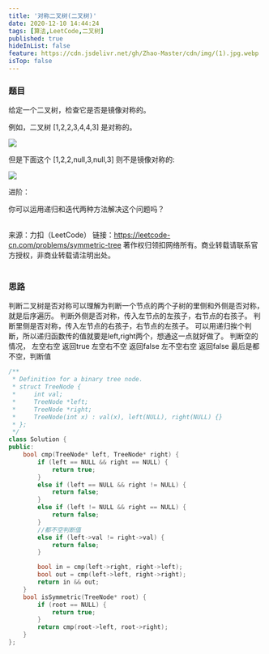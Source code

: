 ```yaml
---
title: '对称二叉树(二叉树)'
date: 2020-12-10 14:44:24
tags: [算法,LeetCode,二叉树]
published: true
hideInList: false
feature: https://cdn.jsdelivr.net/gh/Zhao-Master/cdn/img/(1).jpg.webp
isTop: false
---
```

### 题目
给定一个二叉树，检查它是否是镜像对称的。
<!-- more -->


例如，二叉树 [1,2,2,3,4,4,3] 是对称的。

![](https://cdn.jsdelivr.net/gh/ZSakuraTears/cdn/img/chrome_35r5gAjUVn.png)


但是下面这个 [1,2,2,null,3,null,3] 则不是镜像对称的:

![](https://cdn.jsdelivr.net/gh/ZSakuraTears/cdn/img/chrome_BIOlXHyv1p.png)


进阶：

你可以运用递归和迭代两种方法解决这个问题吗？<br><br>

来源：力扣（LeetCode）
链接：https://leetcode-cn.com/problems/symmetric-tree
著作权归领扣网络所有。商业转载请联系官方授权，非商业转载请注明出处。<br><br>

### 思路
判断二叉树是否对称可以理解为判断一个节点的两个子树的里侧和外侧是否对称，就是后序遍历。
判断外侧是否对称，传入左节点的左孩子，右节点的右孩子。
判断里侧是否对称，传入左节点的右孩子，右节点的左孩子。
可以用递归挨个判断，所以递归函数传的值就要是left,right两个，想通这一点就好做了。
判断空的情况，
左空右空       返回true
左空右不空    返回false
左不空右空    返回false
最后是都不空，判断值
```C++
/**
 * Definition for a binary tree node.
 * struct TreeNode {
 *     int val;
 *     TreeNode *left;
 *     TreeNode *right;
 *     TreeNode(int x) : val(x), left(NULL), right(NULL) {}
 * };
 */
class Solution {
public:
    bool cmp(TreeNode* left, TreeNode* right) {
        if (left == NULL && right == NULL) {
            return true;
        }
        else if (left == NULL && right != NULL) {
            return false;
        }
        else if (left != NULL && right == NULL) {
            return false;
        }
        //都不空判断值
        else if (left->val != right->val) {
            return false;
        }

        bool in = cmp(left->right, right->left);
        bool out = cmp(left->left, right->right);
        return in && out;
    }
    bool isSymmetric(TreeNode* root) {
        if (root == NULL) {
            return true;
        }
        return cmp(root->left, root->right);
    }
};
```